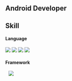 ## Android Developer

## Skill

#### Language

<span>
  <img src="https://img.shields.io/badge/Java-007396?style=flat-square&logo=Java&logoColor=white" style="height : auto;"/>
  <img src="https://img.shields.io/badge/Kotlin-0095D5?style=flat-square&logo=Kotlin&logoColor=white" style="height : auto;"/>
  <img src="https://img.shields.io/badge/PHP-777BB4?style=flat-square&logo=PHP&logoColor=white" style="height : auto;"/>
  <img src="https://img.shields.io/badge/Python-3776AB?style=flat-square&logo=Python&logoColor=white" style="height : auto;"/>
</span>

#### Framework

<span>
  <img src="https://img.shields.io/badge/Android-3DDC84?style=flat-square&logo=Android&logoColor=white" style="height : auto; margin-left : 10px; margin-right : 10px;"/>
</span>

#### 


<!--
**hinos-repo/hinos-repo** is a ✨ _special_ ✨ repository because its `README.md` (this file) appears on your GitHub profile.

Here are some ideas to get you started:

- 🔭 I’m currently working on ...
- 🌱 I’m currently learning ...
- 👯 I’m looking to collaborate on ...
- 🤔 I’m looking for help with ...
- 💬 Ask me about ...
- 📫 How to reach me: ...
- 😄 Pronouns: ...
- ⚡ Fun fact: ...
-->
